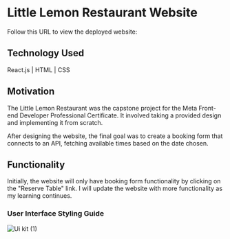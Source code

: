 # Little Lemon Restaurant Website

Follow this URL to view the deployed website: [](https://prismatic-khapse-160e3d.netlify.app/)
## Technology Used
React.js | HTML | CSS

## Motivation
The Little Lemon Restaurant was the capstone project for the Meta Front-end Developer Professional Certificate. It involved taking a provided design and implementing it from scratch.

After designing the website, the final goal was to create a booking form that connects to an API, fetching available times based on the date chosen. 

## Functionality
Initially, the website will only have booking form functionality by clicking on the "Reserve Table" link. I will update the website with more functionality as my learning continues.

### User Interface Styling Guide
![Ui kit (1)](https://github.com/IsaiahGoodridge/little-lemon-website/assets/143850822/699ebd54-c0ec-4b75-98cc-424565a522ce)
